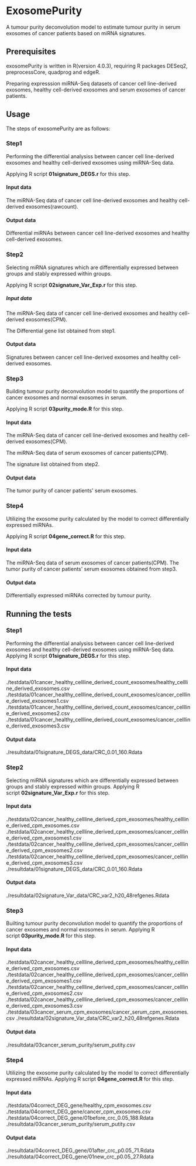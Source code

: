 # ExosomePurity
A tumour purity deconvolution model to estimate tumour purity in serum exosomes of cancer patients based on miRNA signatures.

## Prerequisites
exosomePurity is written in R(version 4.0.3), requiring R packages DESeq2, preprocessCore, quadprog and edgeR.

Preparing expresssion miRNA-Seq datasets of cancer cell line-derived exosomes, healthy cell-derived exosomes and serum exosomes of cancer patients.


## Usage

The steps of exosomePurity are as follows:

### Step1
Performing the differential analysiss between cancer cell line-derived exosomes and healthy cell-derived exosomes using miRNA-Seq data.

Applying R script **01signature_DEGS.r** for this step. 
#### Input data
The miRNA-Seq data of cancer cell line-derived exosomes and healthy cell-derived exosomes(rawcount).
#### Output data
Differential miRNAs between cancer cell line-derived exosomes and healthy cell-derived exosomes.

### Step2
Selecting miRNA signatures which are differentially expressed between groups and stably expressed within groups.

Applying R script **02signature_Var_Exp.r** for this step. 
##### Input data
The miRNA-Seq data of cancer cell line-derived exosomes and healthy cell-derived exosomes(CPM).

The Differential gene list obtained from step1.
#### Output data
Signatures between cancer cell line-derived exosomes and healthy cell-derived exosomes.

### Step3
Building tumour purity deconvolution model to quantify the proportions of cancer exosomes and normal exosomes in serum.

Applying R script **03purity_mode.R** for this step. 
#### Input data
The miRNA-Seq data of cancer cell line-derived exosomes and healthy cell-derived exosomes(CPM).

The miRNA-Seq data of serum exosomes of cancer patients(CPM).

The signature list obtained from step2.
#### Output data
The tumor purity of cancer patients' serum exosomes.

### Step4
Utilizing the exosome purity calculated by the model to correct differentially expressed miRNAs.

Applying R script **04gene_correct.R** for this step.
#### Input data
The miRNA-Seq data of serum exosomes of cancer patients(CPM).
The tumor purity of cancer patients' serum exosomes obtained from step3.
#### Output data
Differentially expressed miRNAs corrected by tumour purity.

## Running the tests
### Step1
Performing the differential analysiss between cancer cell line-derived exosomes and healthy cell-derived exosomes using miRNA-Seq data.
Applying R script **01signature_DEGS.r** for this step.
#### Input data
./testdata/01cancer_healthy_cellline_derived_count_exosomes/healthy_cellline_derived_exosomes.csv
./testdata/01cancer_healthy_cellline_derived_count_exosomes/cancer_cellline_derived_exosomes1.csv
./testdata/01cancer_healthy_cellline_derived_count_exosomes/cancer_cellline_derived_exosomes2.csv
./testdata/01cancer_healthy_cellline_derived_count_exosomes/cancer_cellline_derived_exosomes3.csv
#### Output data
./resultdata/01signature_DEGS_data/CRC_0.01_160.Rdata


### Step2
Selecting miRNA signatures which are differentially expressed between groups and stably expressed within groups.
Applying R script **02signature_Var_Exp.r** for this step.
#### Input data
./testdata/02cancer_healthy_cellline_derived_cpm_exosomes/healthy_cellline_derived_cpm_exosomes.csv
./testdata/02cancer_healthy_cellline_derived_cpm_exosomes/cancer_cellline_derived_cpm_exosomes1.csv
./testdata/02cancer_healthy_cellline_derived_cpm_exosomes/cancer_cellline_derived_cpm_exosomes2.csv
./testdata/02cancer_healthy_cellline_derived_cpm_exosomes/cancer_cellline_derived_cpm_exosomes3.csv
./resultdata/01signature_DEGS_data/CRC_0.01_160.Rdata
#### Output data
./resultdata/02signature_Var_data/CRC_var2_h20_48refgenes.Rdata


### Step3
Builting tumour purity deconvolution model to quantify the proportions of cancer exosomes and normal exosomes in serum.
Applying R script **03purity_mode.R** for this step.
#### Input data
./testdata/02cancer_healthy_cellline_derived_cpm_exosomes/healthy_cellline_derived_cpm_exosomes.csv
./testdata/02cancer_healthy_cellline_derived_cpm_exosomes/cancer_cellline_derived_cpm_exosomes1.csv
./testdata/02cancer_healthy_cellline_derived_cpm_exosomes/cancer_cellline_derived_cpm_exosomes2.csv
./testdata/02cancer_healthy_cellline_derived_cpm_exosomes/cancer_cellline_derived_cpm_exosomes3.csv
./testdata/03cancer_serum_cpm_exosomes/cancer_serum_cpm_exosomes.csv
./resultdata/02signature_Var_data/CRC_var2_h20_48refgenes.Rdata
#### Output data
./resultdata/03cancer_serum_purity/serum_putity.csv


### Step4
Utilizing the exosome purity calculated by the model to correct differentially expressed miRNAs.
Applying R script **04gene_correct.R** for this step.
#### Input data
./testdata/04correct_DEG_gene/healthy_cpm_exosomes.csv
./testdata/04correct_DEG_gene/cancer_cpm_exosomes.csv
./testdata/04correct_DEG_gene/01before_crc_0.05_188.Rdata
./resultdata/03cancer_serum_purity/serum_putity.csv
#### Output data
./resultdata/04correct_DEG_gene/01after_crc_p0.05_71.Rdata
./resultdata/04correct_DEG_gene/01new_crc_p0.05_27.Rdata
